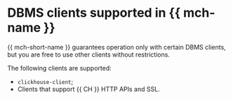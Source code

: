 # DBMS clients supported in {{ mch-name }}

{{ mch-short-name }} guarantees operation only with certain DBMS clients, but you are free to use other clients without restrictions.

The following clients are supported:

- `clickhouse-client`;
- Clients that support {{ CH }} HTTP APIs and SSL.
